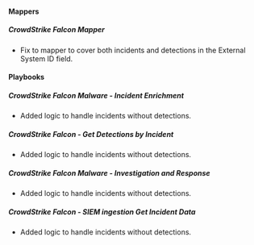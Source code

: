 
#### Mappers
##### CrowdStrike Falcon Mapper
- Fix to mapper to cover both incidents and detections in the External System ID field.

#### Playbooks
##### CrowdStrike Falcon Malware - Incident Enrichment
- Added logic to handle incidents without detections.
##### CrowdStrike Falcon - Get Detections by Incident
- Added logic to handle incidents without detections.
##### CrowdStrike Falcon Malware - Investigation and Response
- Added logic to handle incidents without detections.
##### CrowdStrike Falcon - SIEM ingestion Get Incident Data
- Added logic to handle incidents without detections.
